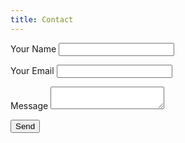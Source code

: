 ```yaml
---
title: Contact
---
```


<form class="contact-form" name="contact" method="POST" netlify>
  <p>
    <label>Your Name <input type="text" name="name" /></label>   
  </p>
  <p>
    <label>Your Email <input type="email" name="email" /></label>
  </p>
  <p>
    <label>Message <textarea name="message"></textarea></label>
  </p>
  <p>
    <button type="submit">Send</button>
  </p>
</form>
